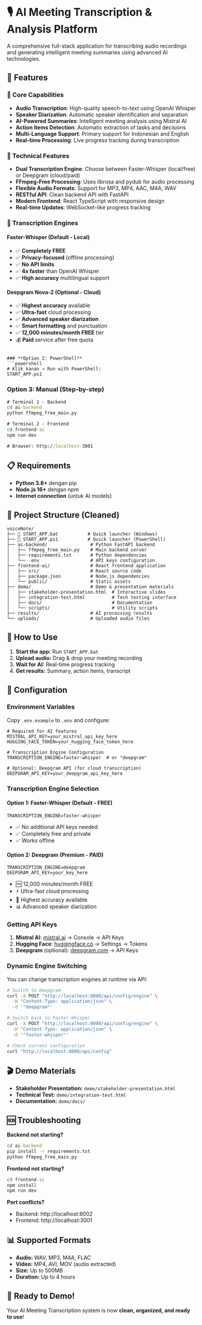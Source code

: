 # 🎙️ AI Meeting Transcription & Analysis Platform

A comprehensive full-stack application for transcribing audio recordings and generating intelligent meeting summaries using advanced AI technologies.

## 🌟 Features

### 🎯 Core Capabilities

- **Audio Transcription**: High-quality speech-to-text using OpenAI Whisper
- **Speaker Diarization**: Automatic speaker identification and separation
- **AI-Powered Summaries**: Intelligent meeting analysis using Mistral AI
- **Action Items Detection**: Automatic extraction of tasks and decisions
- **Multi-Language Support**: Primary support for Indonesian and English
- **Real-time Processing**: Live progress tracking during transcription

### 🔧 Technical Features

- **Dual Transcription Engine**: Choose between Faster-Whisper (local/free) or Deepgram (cloud/paid)
- **FFmpeg-Free Processing**: Uses librosa and pydub for audio processing
- **Flexible Audio Formats**: Support for MP3, MP4, AAC, M4A, WAV
- **RESTful API**: Clean backend API with FastAPI
- **Modern Frontend**: React TypeScript with responsive design
- **Real-time Updates**: WebSocket-like progress tracking

### 🚀 Transcription Engines

#### **Faster-Whisper** (Default - Local)

- ✅ **Completely FREE**
- ✅ **Privacy-focused** (offline processing)
- ✅ **No API limits**
- ✅ **4x faster** than OpenAI Whisper
- ✅ **High accuracy** multilingual support

#### **Deepgram Nova-2** (Optional - Cloud)

- ✅ **Highest accuracy** available
- ✅ **Ultra-fast** cloud processing
- ✅ **Advanced speaker diarization**
- ✅ **Smart formatting** and punctuation
- ✅ **12,000 minutes/month FREE** tier
- 💰 **Paid** service after free quota

````

### **Option 2: PowerShell**
```powershell
# Klik kanan → Run with PowerShell:
START_APP.ps1
````

### **Option 3: Manual (Step-by-step)**

```cmd
# Terminal 1 - Backend
cd ai-backend
python ffmpeg_free_main.py

# Terminal 2 - Frontend
cd frontend-ai
npm run dev

# Browser: http://localhost:3001
```

## 📋 Requirements

- **Python 3.8+** dengan pip
- **Node.js 16+** dengan npm
- **Internet connection** (untuk AI models)

## 📁 Project Structure (Cleaned)

```
voiceNote/
├── 🚀 START_APP.bat           # Quick launcher (Windows)
├── 🚀 START_APP.ps1           # Quick launcher (PowerShell)
├── ai-backend/                # Python FastAPI backend
│   ├── ffmpeg_free_main.py    # Main backend server
│   ├── requirements.txt       # Python dependencies
│   └── .env                   # API keys configuration
├── frontend-ai/               # React frontend application
│   ├── src/                   # React source code
│   ├── package.json           # Node.js dependencies
│   └── public/                # Static assets
├── demo/                      # Demo & presentation materials
│   ├── stakeholder-presentation.html  # Interactive slides
│   ├── integration-test.html          # Tech testing interface
│   ├── docs/                          # Documentation
│   └── scripts/                       # Utility scripts
├── results/                   # AI processing results
└── uploads/                   # Uploaded audio files
```

## 🎯 How to Use

1. **Start the app:** Run `START_APP.bat`
2. **Upload audio:** Drag & drop your meeting recording
3. **Wait for AI:** Real-time progress tracking
4. **Get results:** Summary, action items, transcript

## 🔧 Configuration

### Environment Variables

Copy `.env.example` to `.env` and configure:

```env
# Required for AI features
MISTRAL_API_KEY=your_mistral_api_key_here
HUGGING_FACE_TOKEN=your_hugging_face_token_here

# Transcription Engine Configuration
TRANSCRIPTION_ENGINE=faster-whisper  # or "deepgram"

# Optional: Deepgram API (for cloud transcription)
DEEPGRAM_API_KEY=your_deepgram_api_key_here
```

### Transcription Engine Selection

#### Option 1: Faster-Whisper (Default - FREE)

```env
TRANSCRIPTION_ENGINE=faster-whisper
```

- ✅ No additional API keys needed
- ✅ Completely free and private
- ✅ Works offline

#### Option 2: Deepgram (Premium - PAID)

```env
TRANSCRIPTION_ENGINE=deepgram
DEEPGRAM_API_KEY=your_key_here
```

- 🆓 12,000 minutes/month FREE
- ⚡ Ultra-fast cloud processing
- 🎯 Highest accuracy available
- 📊 Advanced speaker diarization

### Getting API Keys

1. **Mistral AI**: [mistral.ai](https://mistral.ai) → Console → API Keys
2. **Hugging Face**: [huggingface.co](https://huggingface.co) → Settings → Tokens
3. **Deepgram** (optional): [deepgram.com](https://deepgram.com) → API Keys

### Dynamic Engine Switching

You can change transcription engines at runtime via API:

```bash
# Switch to Deepgram
curl -X POST "http://localhost:8000/api/config/engine" \
  -H "Content-Type: application/json" \
  -d '"deepgram"'

# Switch back to Faster-Whisper
curl -X POST "http://localhost:8000/api/config/engine" \
  -H "Content-Type: application/json" \
  -d '"faster-whisper"'

# Check current configuration
curl "http://localhost:8000/api/config"
```

## 🎬 Demo Materials

- **Stakeholder Presentation:** `demo/stakeholder-presentation.html`
- **Technical Test:** `demo/integration-test.html`
- **Documentation:** `demo/docs/`

## 🆘 Troubleshooting

**Backend not starting?**

```cmd
cd ai-backend
pip install -r requirements.txt
python ffmpeg_free_main.py
```

**Frontend not starting?**

```cmd
cd frontend-ai
npm install
npm run dev
```

**Port conflicts?**

- Backend: http://localhost:8002
- Frontend: http://localhost:3001

## 📊 Supported Formats

- **Audio:** WAV, MP3, M4A, FLAC
- **Video:** MP4, AVI, MOV (audio extracted)
- **Size:** Up to 500MB
- **Duration:** Up to 4 hours

## 🎉 Ready to Demo!

Your AI Meeting Transcription system is now **clean, organized, and ready to use**!
